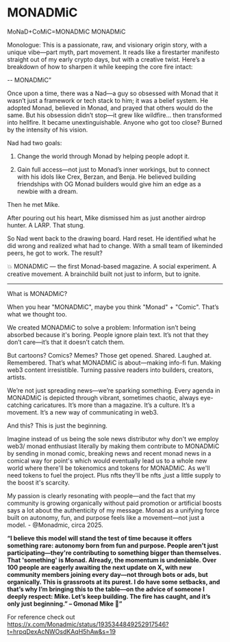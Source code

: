 # MONADMiC
MoNaD+CoMiC=MONADMiC 
MONADMiC 

Monologue:
This is a passionate, raw, and visionary origin story, with a unique vibe—part myth, part movement. It reads like a firestarter manifesto straight out of my early crypto days, but with a creative twist. Here’s a breakdown of how to sharpen it while keeping the core fire intact:


-- MONADMiC”

Once upon a time, there was a Nad—a guy so obsessed with Monad that it wasn’t just a framework or tech stack to him; it was a belief system. He adopted Monad, believed in Monad, and prayed that others would do the same. But his obsession didn’t stop—it grew like wildfire… then transformed into hellfire. It became unextinguishable. Anyone who got too close? Burned by the intensity of his vision.

Nad had two goals:

1. Change the world through Monad by helping people adopt it.


2. Gain full access—not just to Monad’s inner workings, but to connect with his idols like Crex, Berzan, and Benja. He believed building friendships with OG Monad builders would give him an edge as a newbie with a dream.



Then he met Mike.

After pouring out his heart, Mike dismissed him as just another airdrop hunter. A LARP. That stung.

So Nad went back to the drawing board. Hard reset. He identified what he did wrong and realized what had to change. With a small team of likeminded peers, he got to work. The result?

💥 MONADMiC — the first Monad-based magazine. A social experiment. A creative movement. A brainchild built not just to inform, but to ignite.


---

What is MONADMiC?

When you hear "MONADMiC", maybe you think "Monad" + "Comic". That’s what we thought too.

We created MONADMiC to solve a problem:
Information isn’t being absorbed because it's boring.
People ignore plain text. It’s not that they don’t care—it’s that it doesn’t catch them.

But cartoons? Comics? Memes? Those get opened. Shared. Laughed at. Remembered. That’s what MONADMiC is about—making info-fi fun. Making web3 content irresistible. Turning passive readers into builders, creators, artists.

We’re not just spreading news—we’re sparking something. Every agenda in MONADMiC is depicted through vibrant, sometimes chaotic, always eye-catching caricatures. It’s more than a magazine. It’s a culture. It’s a movement. It’s a new way of communicating in web3.

And this? This is just the beginning.

Imagine instead of us being the sole news distributor why don't we employ web3/ monad enthusiast literally by making them contribute to MONADMiC by sending in monad comic, breaking news and recent monad news in a comical way for point's which would eventually lead us to a whole new world where there'll be tokenomics and tokens for MONADMiC. As we'll need tokens to fuel the project. Plus nfts they'll be nfts ,just a little supply to the boost it's scarcity.

My passion is clearly resonating with people—and the fact that my community is growing organically without paid promotion or artificial boosts says a lot about the authenticity of my message. Monad as a unifying force built on autonomy, fun, and purpose feels like a movement—not just a model. - @Monadmic, circa 2025.

**“I believe this model will stand the test of time because it offers something rare: autonomy born from fun and purpose. People aren't just participating—they're contributing to something bigger than themselves. That 'something' is Monad.
Already, the momentum is undeniable. Over 100 people are eagerly awaiting the next update on X, with new community members joining every day—not through bots or ads, but organically. This is grassroots at its purest.
I do have some setbacks, and that’s why I’m bringing this to the table—on the advice of someone I deeply respect: Mike.
Let’s keep building. The fire has caught, and it’s only just beginning.” – Gmonad Mike
 💜”**

For reference check out
 https://x.com/Monadmic/status/1935344849252917546?t=hrpqDexAcNWOsdKAqH5hAw&s=19


